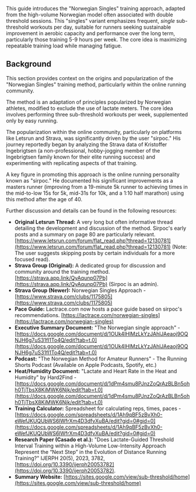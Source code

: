 This guide introduces the "Norwegian Singles" training approach, adapted from the high-volume Norwegian model often associated with double threshold sessions. This "singles" variant emphasizes frequent, *single* sub-threshold workouts per day, suitable for runners seeking sustainable improvement in aerobic capacity and performance over the long term, particularly those training 5-9 hours per week. The core idea is maximizing repeatable training load while managing fatigue.

## Background

This section provides context on the origins and popularization of the "Norwegian Singles" training method, particularly within the online running community.

The method is an adaptation of principles popularized by Norwegian athletes, modified to exclude the use of lactate meters. The core idea involves performing three sub-threshold workouts per week, supplemented only by easy running.

The popularization within the online community, particularly on platforms like Letsrun and Strava, was significantly driven by the user "sirpoc." His journey reportedly began by analyzing the Strava data of Kristoffer Ingebrigtsen (a non-professional, hobby-jogging member of the Ingebrigtsen family known for their elite running success) and experimenting with replicating aspects of that training.

A key figure in promoting this approach is the online running personality known as "sirpoc." He documented his significant improvements as a masters runner (improving from a 19-minute 5k runner to achieving times in the mid-to-low 15s for 5k, mid-31s for 10k, and a 1:10 half marathon) using this method after the age of 40.

Further discussion and details can be found in the following resources:

*   **Original Letsrun Thread:** A very long but often informative thread detailing the development and discussion of the method. Sirpoc's early posts and a summary on page 80 are particularly relevant. [https://www.letsrun.com/forum/flat_read.php?thread=12130781](https://www.letsrun.com/forum/flat_read.php?thread=12130781) (Note: The user suggests skipping posts by certain individuals for a more focused read).
*   **Strava Group (Original):** A dedicated group for discussion and community around the training method. [https://strava.app.link/QyAqunp07Pb](https://strava.app.link/QyAqunp07Pb) (Sirpoc is an admin).
*   **Strava Group (Newer):** Norwegian Singles Approach - [https://www.strava.com/clubs/1175805](https://www.strava.com/clubs/1175805)
*   **Pace Guide:** Lactrace.com now hosts a pace guide based on sirpoc's recommendations. [https://lactrace.com/norwegian-singles](https://lactrace.com/norwegian-singles)
*   **Executive Summary Document:** "The Norwegian single approach" - [https://docs.google.com/document/d/1OUk4lHlMzLkYzJAhlJAeaoj9OQNJH6g7uS31fl1To4Q/edit?tab=t.0](https://docs.google.com/document/d/1OUk4lHlMzLkYzJAhlJAeaoj9OQNJH6g7uS31fl1To4Q/edit?tab=t.0)
*   **Podcast:** "The Norwegian Method for Amateur Runners" - The Running Shorts Podcast (Available on Apple Podcasts, Spotify, etc.)
*   **Heat/Humidity Document:** "Lactate and Heart Rate in the Heat and Humidity" by Hard2Find - [https://docs.google.com/document/d/1dPm4smu8PJnzZoQrAzBLBn5ohh0TjTbsX8KiMWK6Njk/edit?tab=t.0](https://docs.google.com/document/d/1dPm4smu8PJnzZoQrAzBLBn5ohh0TjTbsX8KiMWK6Njk/edit?tab=t.0)
*   **Training Calculator:** Spreadsheet for calculating reps, times, paces - [https://docs.google.com/spreadsheets/d/1Ah9qBF5zBvXh0-eWefJKUQUbWS6IWfrXm4D3dfvXuBA/edit?gid=0#gid=0](https://docs.google.com/spreadsheets/d/1Ah9qBF5zBvXh0-eWefJKUQUbWS6IWfrXm4D3dfvXuBA/edit?gid=0#gid=0)
*   **Research Paper (Casado et al.):** "Does Lactate-Guided Threshold Interval Training within a High-Volume Low-Intensity Approach Represent the “Next Step” in the Evolution of Distance Running Training?" IJERPH 20(5), 2023, 3782, [https://doi.org/10.3390/ijerph20053782](https://doi.org/10.3390/ijerph20053782).
*   **Summary Website:** [https://sites.google.com/view/sub-threshold/home](https://sites.google.com/view/sub-threshold/home)
